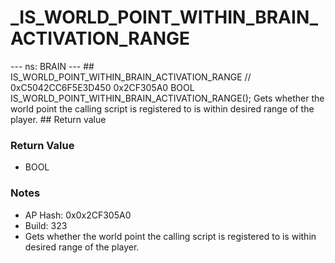 # _IS_WORLD_POINT_WITHIN_BRAIN_ACTIVATION_RANGE

--- ns: BRAIN --- ## IS_WORLD_POINT_WITHIN_BRAIN_ACTIVATION_RANGE  // 0xC5042CC6F5E3D450 0x2CF305A0 BOOL IS_WORLD_POINT_WITHIN_BRAIN_ACTIVATION_RANGE();  Gets whether the world point the calling script is registered to is within desired range of the player.  ## Return value

### Return Value
* BOOL

### Notes
* AP Hash: 0x0x2CF305A0
* Build: 323
* Gets whether the world point the calling script is registered to is within desired range of the player.

